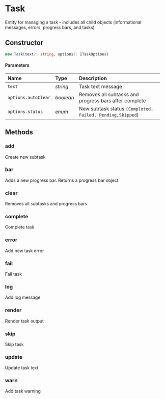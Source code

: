 # Task

Entity for managing a task - includes all child objects (informational messages, errors, progress bars, and tasks)

## Constructor

```typescript
new Task(text?: string, options?: ITaskOptions)
```

#### Parameters

| Name                | Type      | Description                                               |
| :------------------ | :-------- | :-------------------------------------------------------- |
| `text`              | _string_  | Task text message                                         |
| `options.autoClear` | _boolean_ | Removes all subtasks and progress bars after complete     |
| `options.status`    | _enum_    | New subtask status `(Completed, Failed, Pending,Skipped`) |

## Methods

### add

Create new subtask

### bar

Adds a new progress bar. Returns a progress bar object

### clear

Removes all subtasks and progress bars

### complete

Complete task

### error

Add new task error

### fail

Fail task

### log

Add log message

### render

Render task output

### skip

Skip task

### update

Update task text

### warn

Add task warning
